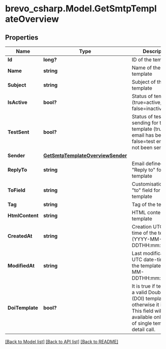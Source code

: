# brevo_csharp.Model.GetSmtpTemplateOverview
## Properties

Name | Type | Description | Notes
------------ | ------------- | ------------- | -------------
**Id** | **long?** | ID of the template | 
**Name** | **string** | Name of the template | 
**Subject** | **string** | Subject of the template | 
**IsActive** | **bool?** | Status of template (true&#x3D;active, false&#x3D;inactive) | 
**TestSent** | **bool?** | Status of test sending for the template (true&#x3D;test email has been sent, false&#x3D;test email has not been sent) | 
**Sender** | [**GetSmtpTemplateOverviewSender**](GetSmtpTemplateOverviewSender.md) |  | 
**ReplyTo** | **string** | Email defined as the &quot;Reply to&quot; for the template | 
**ToField** | **string** | Customisation of the &quot;to&quot; field for the template | 
**Tag** | **string** | Tag of the template | 
**HtmlContent** | **string** | HTML content of the template | 
**CreatedAt** | **string** | Creation UTC date-time of the template (YYYY-MM-DDTHH:mm:ss.SSSZ) | 
**ModifiedAt** | **string** | Last modification UTC date-time of the template (YYYY-MM-DDTHH:mm:ss.SSSZ) | 
**DoiTemplate** | **bool?** | It is true if template is a valid Double opt-in (DOI) template, otherwise it is false. This field will be available only in case of single template detail call. | [optional] 

[[Back to Model list]](../README.md#documentation-for-models) [[Back to API list]](../README.md#documentation-for-api-endpoints) [[Back to README]](../README.md)


